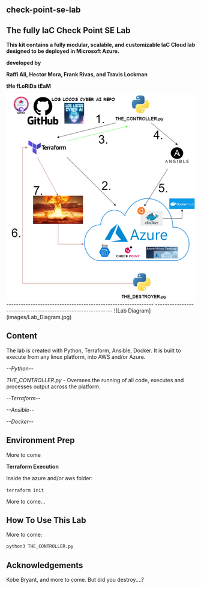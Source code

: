 ## check-point-se-lab

## **The fully IaC Check Point SE Lab**

**This kit contains a fully modular, scalable, and customizable IaC Cloud lab designed to be deployed in Microsoft Azure.**

**developed by**

**Raffi Ali, Hector Mora, Frank Rivas, and Travis Lockman**

**tHe fLoRiDa tEaM**

<img src="images/Lab_Diagram.jpg" alt="Screenshot" width="600">
-------------------------------------------------------------
------------------------------------------------------------
![Lab Diagram](images/Lab_Diagram.jpg)

## **Content**
The lab is created with Python, Terraform, Ansible, Docker.
It is built to execute from any linux platform, into AWS and/or Azure.

*--Python--*

*THE_CONTROLLER.py* - Oversees the running of all code, executes and processes output across the platform.

*--Terraform--*

*--Ansible--*

*--Docker--*



## **Environment Prep**

More to come



**Terraform Execution**

Inside the azure and/or aws folder:

`terraform init`

More to come...



## **How To Use This Lab**

More to come:

```python
python3 THE_CONTROLLER.py
```


## **Acknowledgements**

Kobe Bryant, and more to come.
But did you destroy....?